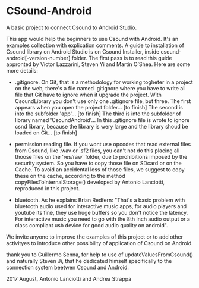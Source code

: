 # CSound-Android
A basic project to connect Csound to Android Studio.

This app would help the beginners to use Csound with Android.
It's an examples collection with explication comments.
A guide to installation of Csound library on Android Studio is on Csound Installer, inside csound-android[-version-number] folder.
The first pass is to read this guide appronted by Victor Lazzarini, Steven Yi and Martin O’Shea.
Here are some more details:

- .gitignore.
On Git, that is a methodology for working togheter in a project on the web, there's a file named .gitignore where you have to write all file that Git have to ignore when it upgrade the project.
With CsoundLibrary you don't use only one .gitignore file, but three.
The first appears when you open the project folder... [to finish]
The second is into the subfolder 'app'... [to finish]
The third is into the subfolder of library named 'CsoundAndroid'...
In this .gitignore file is wrote to ignore csnd library, because the library is wery large and the library shoud be loaded on Git... [to finish]

- permission reading file.
If you wont use opcodes that read external files from Csound, like .wav or .sf2 files, you can't not do this placing all thoose files on the 'res/raw' folder, due to prohibitions imposed by the security system. So you have to copy those file on SDcard or on the Cache. To avoid an accidental loss of those files, we suggest to copy these on the cache, according to the method copyFilesToInternalStorage() developed by Antonio Lanciotti, reproduced in this project.   

- bluetooth.
As he explains Brian Redfern: "That's a basic problem with bluetooth audio used for interactive music apps, for audio players and youtube its fine, they use huge buffers so you don't notice the latency. For interactive music you need to go with the 8th inch audio output or a class compliant usb device for good audio quality on android".

We invite anyone to improve the examples of this project or to add other activityes to introduce other possibility of application of Csound on Android.

thank you to Guillermo Senna, for help to use of updateValuesFromCsound() and naturally Steven Ji, that he dedicated himself specifically to the connection system beetwen Csound and Android.

2017 August, Antonio Lanciotti and Andrea Strappa
